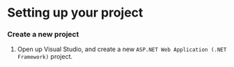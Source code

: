 # Setting up your project

### Create a new project
1. Open up Visual Studio, and create a new `ASP.NET Web Application (.NET Framework)` project.

